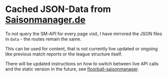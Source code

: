 # Cached JSON-Data from [Saisonmanager.de](https://saisonmanager.de)

To not query the SM-API for every page visit, I have mirrored the JSON files in `data` - the routes remain the same.

This can be used for content, that is not currently live updated or ongoing like previous match reports or the league structure itself.


There will be updated instructions on how to switch between live API calls and the static version in the future, see [floorball-saisonmanager](https://github.com/nonsensation/floorball-saisonmanager).

